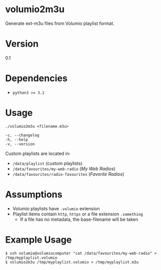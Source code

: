 # volumio2m3u
Generate ext-m3u files from Volumio playlist format.

# Version
0.1

# Dependencies
* `python3 >= 3.1`

# Usage
`./volumio2m3u <filename.m3u>`

```
-c, --changelog
-h, --help
-v, --version
```

Custom playlists are located in:

* `/data/playlist` (custom playlists)
* `/data/favourites/my-web-radio` (*My Web Radios*)
* `/data/favourites/radio-favourites` (*Favorite Radios*)

# Assumptions

* Volumio playlists have `.volumio` extension
* Playlist items contain `http`, `https` or a file extension `.something`
    * If a file has no metadata, the base-filename will be taken

# Example Usage
```
$ ssh volumio@volumiocomputer "cat /data/favourites/my-web-radio" > /tmp/myplaylist.volumio
$ volumio2m3u /tmp/myplaylist.volumio > /tmp/myplaylist.m3u
```
